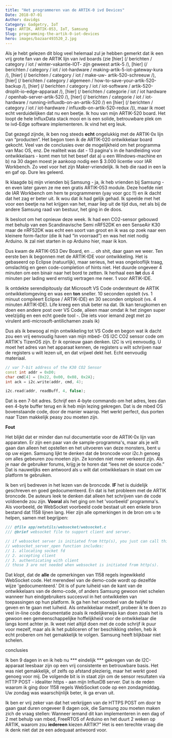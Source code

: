 ```yaml
---
title: "Het programmeren van de ARTIK-0 ivd Devices"
Date: 2018-07-01
Author: davidgs
Category: Gadgetry, IoT
Tags: ARTIK, ARTIK-053, IoT, Samsung
Slug: programming-the-artik-0-iot-devices
hero: images/bazaar493520_2.jpg
---
```


Als je hebt gelezen dit blog veel helemaal zul je hebben gemerkt dat ik een vrij grote fan van de ARTIK lijn van ivd boards (zie [hier] (/ berichten / category / iot / winter-vakantie-IOT- zijn geweest artik-5 /), [hier] (/ berichten / category / iot / iot-hardware / making-artik-5-iot-gateway-kura /), [hier] (/ berichten / category / iot / make-uw- artik-520-schreeuw /), [hier] (/ berichten / category / algemeen / how-to-save-your-artik-520-backup /), [hier] (/ berichten / category / iot / iot-software / artik-520-droplit-io-edge-apparaat /), [hier] (/ berichten / categorie / iot / iot hardware / openhab-server-artik-520 /), [hier] (/ berichten / categorie / iot / iot-hardware / running-influxdb-on-an-artik-520 /) en [hier] (/ berichten / category / iot / iot-hardware / influxdb-on-artik-520-redux /)), maar ik moet echt verduidelijken dat nu een beetje. Ik hou van mijn ARTIK-520 board. Het loopt de hele InfluxData stack mooi en is een solide, betrouwbare plek om te ivd-Edge software implementeren. Ik vind het erg leuk.

Dat gezegd zijnde, ik ben nog steeds **echt** ongelukkig met de ARTIK-0x lijn van “producten”. Het begon toen ik de ARTIK-020 ontwikkelaar board gekocht. Veel van de conclusies over de mogelijkheid om het programma van Mac OS, enz. De realiteit was dat - 13 pagina's in de handleiding voor ontwikkelaars - komt men tot het besef dat a) u een Windows-machine en b) na 30 dagen moest je aankoop nodig een $ 3.000 licentie voor IAR Workbench. Zo veel voor het zijn Maker-vriendelijk. Ik heb die raad in een la en gaf op. Dure les geleerd.

Ik klaagde bij mijn vrienden bij Samsung - ja, ik heb vrienden bij Samsung - en even later gaven ze me een gratis ARTIK-053 module. Deze hoefde niet de IAR Workbench om hem te programmeren (yay voor gcc !!) en ik dacht dat het zag er beter uit. Ik wou dat ik had gelijk gehad. Ik speelde met het voor een beetje na het krijgen van het, maar liep uit de tijd dus, net als bij de andere Samsung raad van bestuur, het ging in de doos.

Ik besloot om het opnieuw deze week. Ik had een CO2-sensor gebouwd met behulp van een Scandinavische Semi nRF52DK en een SenseAir K30 maar de nRF52DK was echt een soort van groot en ik was op zoek naar een kleinere form-factor (die ik had “in voorraad”) en was het niet nodig Arduino. Ik zal niet starten in op Arduino hier, maar ik kon.

Dus kwam de ARTIK-053 Dev Board, en ... oh shit, daar gaan we weer. Ten eerste ben ik begonnen met de ARTIK-IDE voor ontwikkeling. Het is gebaseerd op Eclipse (natuurlijk), maar serieus, het was ongelooflijk traag, omslachtig en geen code-completion of hints niet. Het duurde ongeveer 4 minuten om een binair naar het bord te zetten. Ik herhaal een **lot** dus 4 minuten per lading werd ernstig vertragen me neer. 1 voor ARTIK-IDE.

Ik ontdekte serendipitously dat Microsoft VS Code ondersteunt de ARTIK ontwikkelomgeving en was een **ton** sneller. 10 seconden opstelt (vs. 1 minuut compileert Eclipse / ARTIK-IDE) en 30 seconden ontplooit (vs. 4 minuten ARTIK-IDE). Life kreeg een stuk beter na dat. (Ik kan terugkomen en doen een andere post over VS Code, alleen maar omdat ik het zingen super veelzijdig en een echt goede tool -. Die iets voor iemand zegt met zo virulent anti-microsoft-antilichamen zoals ik)

Dus als ik bewoog al mijn ontwikkeling tot VS Code en begon wat ik dacht zou een vrij eenvoudig haven van mijn mbed- OS I2C CO2 sensor code om ARTIK's TizenOS zijn. Er ik opnieuw gaan denken. I2C is vrij eenvoudig. U moet het adres van het apparaat kennen, de registers u wilt schrijven naar de registers u wilt lezen uit, en dat vrijwel dekt het. Echt eenvoudig materiaal.

```cpp
// var 7-bit address of the K30 CO2 Sensor
const int addr = 0xD0;
char cmd[4] = {0x22, 0x00, 0x08, 0x2A};
int ack = i2c.write(addr, cmd, 4);

i2c.read(addr, readBuff, 4, false);
```

Dat is een 7-bit adres. Schrijf een 4-byte commando om het adres, lees dan een 4-byte buffer terug en ik heb mijn lezing gekregen. Dat is de mbed OS bovenstaande code, door de manier waarop. Het werkt perfect, dus porten naar Tizen makkelijk peasy zou moeten zijn.

**Fout**

Het blijkt dat er minder dan nul documentatie voor de ARTIK-0x lijn van apparaten. Er zijn een paar van de sample-programma's, maar als je wilt gaan dan alleen het opstellen en het uitvoeren van deze monsters, bent u op uw eigen. Samsung lijkt te denken dat de broncode voor i2c.h genoeg om alles gebeuren zou moeten zijn. Ze konden niet meer verkeerd zijn. Als je naar de gebruiker forums, krijg je te horen dat “lees net de source code.” Dat is nauwelijks een antwoord als u wilt dat ontwikkelaars in staat om uw platform te gebruiken.

Ik ben vrij bedreven in het lezen van de broncode. **IF** het is duidelijk geschreven en goed gedocumenteerd. En dat is het probleem met de ARTIK broncode. De auteurs leek te denken dat alleen het schrijven van de code voldoende zou zijn. **Vooral** als het ging om het 'voorbeeld' programma's. Als voorbeeld, de WebSocket voorbeeld code bestaat uit een enkele bron bestand dat 1158 lijnen lang. Hier zijn alle opmerkingen in de bron om u te helpen, samen met begrijpen:

```cpp
/// @file app/netutils/websocket/websocket.c
/// @brief websocket file to support client and server.

// if websocket server is initiated from http(s), you just can call this function.
// websocket_server_open function includes:
// 1. allocating socket fd
// 2. accepting client
// 3. authenticating with client
// those 3 are not needed when websocket is initiated from http(s).
```

Dat klopt, dat de **alle** de opmerkingen van 1158 regels ingewikkeld WebSocket code. Het merendeel van de demo-code wordt op dezelfde wijze 'gedocumenteerd.' Dit is of pure luiheid van de kant van de ontwikkelaars van de demo-code, of anders Samsung gewoon niet schelen wanneer hun eindgebruikers succesvol in het ontwikkelen van toepassingen op hun platform. Ik ga hen het voordeel van de twijfel te geven en te gaan met luiheid. Als ontwikkelaar mezelf, probeer ik te doen zo veel in-line code documentatie zoals ik redelijkerwijs kan doen zoals het is gewoon een gemeenschappelijke hoffelijkheid voor de ontwikkelaar die langs komt achter je. Ik weet niet altijd doen met de code schrijf ik puur voor mezelf, maar als ik het publiceren of ter beschikking stellen, heb ik echt proberen om het gemakkelijk te volgen. Samsung heeft blijkbaar niet schelen.

conclusies
​

Ik ben 9 dagen in en ik heb nu *** eindelijk *** gekregen van de I2C-apparaat leesbaar zijn op een vrij consistente en betrouwbare basis. Het was niet gemakkelijk, of zelfs op afstand plezierig, maar het werkt goed genoeg voor mij. De volgende bit is in staat zijn om de sensor resultaten via HTTP POST - idealiter https - aan mijn InfluxDB server. Dat is de reden waarom ik ging door 1158 regels WebSocket code op een zondagmiddag. Uw zondag was waarschijnlijk beter, ik ga ervan uit.

Ik ben er vrij zeker van dat het verkrijgen van de HTTPS POST om door te gaan gaat duren ongeveer 8 dagen ook, die Samsung zou moeten maken zich de vraag stellen: Wanneer iemand dit kan implementeren in een dag of 2 met behulp van mbed, FreeRTOS of Arduino en het duurt 2 weken op ARTIK, waarom zou **iedereen** kiezen ARTIK?” Het is een terechte vraag die ik denk niet dat ze een adequaat antwoord voor.


